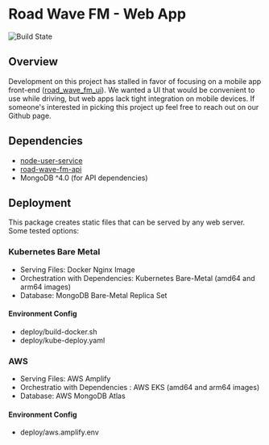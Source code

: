 # Road Wave FM - Web App

![Build State](https://github.com/LinkedMink/road-wave-fm-web/actions/workflows/verify-build.yml/badge.svg)

## Overview

Development on this project has stalled in favor of focusing on a mobile app front-end
([road_wave_fm_ui](https://github.com/LinkedMink/road_wave_fm_ui)).
We wanted a UI that would be convenient to use while driving, but web apps lack tight
integration on mobile devices. If someone&apos;s interested in picking this project up
feel free to reach out on our Github page.

## Dependencies

- [node-user-service](https://github.com/LinkedMink/node-user-service)
- [road-wave-fm-api](https://github.com/LinkedMink/road-wave-fm-api)
- MongoDB ^4.0 (for API dependencies)

## Deployment

This package creates static files that can be served by any web server. Some tested options:

### Kubernetes Bare Metal

- Serving Files: Docker Nginx Image
- Orchestration with Dependencies: Kubernetes Bare-Metal (amd64 and arm64 images)
- Database: MongoDB Bare-Metal Replica Set

#### Environment Config

- deploy/build-docker.sh
- deploy/kube-deploy.yaml

### AWS

- Serving Files: AWS Amplify
- Orchestratio with Dependencies : AWS EKS (amd64 and arm64 images)
- Database: AWS MongoDB Atlas

#### Environment Config

- deploy/aws.amplify.env
